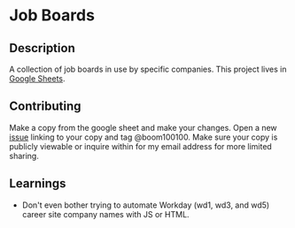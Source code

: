 # Job Boards
## Description
A collection of job boards in use by specific companies. This project lives in [Google Sheets](https://docs.google.com/spreadsheets/d/1iWLIGaxjBy-KJhsREwL5XL1-T2OxvhLMG7D4IZX8dPs).

## Contributing
Make a copy from the google sheet and make your changes. Open a new [issue](https://github.com/boom100100/job_boards/issues) linking to your copy and tag @boom100100. Make sure your copy is publicly viewable or inquire within for my email address for more limited sharing.

## Learnings
- Don't even bother trying to automate Workday (wd1, wd3, and wd5) career site company names with JS or HTML.
